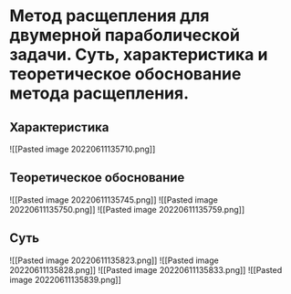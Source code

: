 # Метод расщепления для двумерной параболической задачи. Суть, характеристика и теоретическое обоснование метода расщепления.
## Характеристика
![[Pasted image 20220611135710.png]]
## Теоретическое обоснование
![[Pasted image 20220611135745.png]]
![[Pasted image 20220611135750.png]]
![[Pasted image 20220611135759.png]]
## Суть
![[Pasted image 20220611135823.png]]
![[Pasted image 20220611135828.png]]
![[Pasted image 20220611135833.png]]
![[Pasted image 20220611135839.png]]